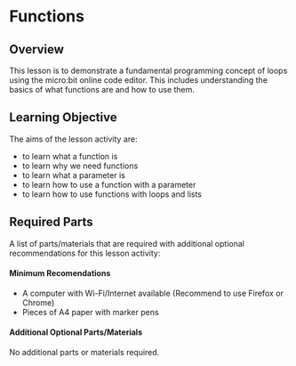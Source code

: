 # Functions

## Overview

This lesson is to demonstrate a fundamental programming concept of loops using the micro:bit online code editor. This includes understanding the basics of what functions are and how to use them.

## Learning Objective

The aims of the lesson activity are:
- to learn what a function is
- to learn why we need functions
- to learn what a parameter is
- to learn how to use a function with a parameter
- to learn how to use functions with loops and lists

## Required Parts

A list of parts/materials that are required with additional optional recommendations for this lesson activity:

#### Minimum Recomendations

- A computer with Wi-Fi/Internet available (Recommend to use Firefox or Chrome)
- Pieces of A4 paper with marker pens

#### Additional Optional Parts/Materials

No additional parts or materials required.

